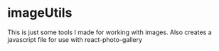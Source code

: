 # imageUtils

This is just some tools I made for working with images. Also creates a javascript file for use with react-photo-gallery
